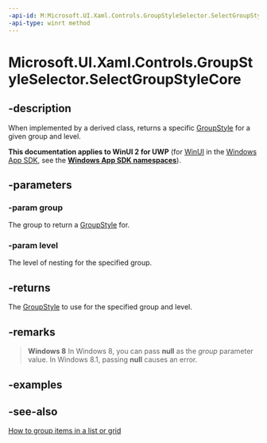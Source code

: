 ```yaml
---
-api-id: M:Microsoft.UI.Xaml.Controls.GroupStyleSelector.SelectGroupStyleCore(System.Object,System.UInt32)
-api-type: winrt method
---
```


<!-- Method syntax
virtual protected Windows.UI.Xaml.Controls.GroupStyle SelectGroupStyleCore(System.Object group, System.UInt32 level)
-->

# Microsoft.UI.Xaml.Controls.GroupStyleSelector.SelectGroupStyleCore

## -description
When implemented by a derived class, returns a specific [GroupStyle](groupstyle.md) for a given group and level.

**This documentation applies to WinUI 2 for UWP** (for [WinUI](/windows/apps/winui/winui3/) in the [Windows App SDK](/windows/apps/windows-app-sdk/), see the **[Windows App SDK namespaces](/windows/windows-app-sdk/api/winrt/)**).

## -parameters
### -param group
The group to return a [GroupStyle](groupstyle.md) for.

### -param level
The level of nesting for the specified group.

## -returns
The [GroupStyle](groupstyle.md) to use for the specified group and level.

## -remarks
> **Windows 8**
> In Windows 8, you can pass **null** as the *group* parameter value. In Windows 8.1, passing **null** causes an error.

## -examples

## -see-also
[How to group items in a list or grid](/previous-versions/windows/apps/hh780627(v=win.10))
